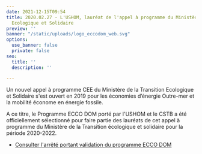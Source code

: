 ```yaml
---
date: 2021-12-15T09:54
title: 2020.02.27 - L'USHOM, lauréat de l'appel à programme du Ministère de la Transition
  Ecologique et Solidaire
preview: ''
banner: "/static/uploads/logo_eccodom_web.svg"
options:
  use_banner: false
  private: false
seo:
  title: ''
  description: ''

---
```

Un nouvel appel à programme CEE du Ministère de la Transition Ecologique et Solidaire s'est ouvert en 2019 pour les économies d’énergie Outre-mer et la mobilité économe en énergie fossile. 

A ce titre, le Programme ECCO DOM porté par l'USHOM et le CSTB a été officiellement sélectionné pour faire partie des lauréats de cet appel à programme du Ministère de la Transition écologique et solidaire pour la période 2020-2022.

* [Consulter l'arrêté portant validation du programme ECCO DOM ](https://www.legifrance.gouv.fr/jorf/article_jo/JORFARTI000041697925)